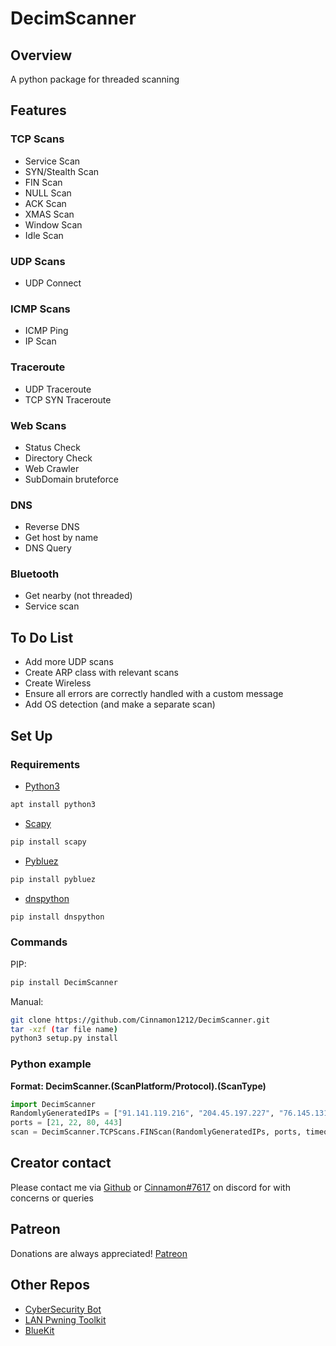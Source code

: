 # DecimScanner     


## Overview  
A python package for threaded scanning

## Features  

### TCP Scans
* Service Scan
* SYN/Stealth Scan  
* FIN Scan  
* NULL Scan  
* ACK Scan  
* XMAS Scan  
* Window Scan  
* Idle Scan  

### UDP Scans  
* UDP Connect

### ICMP Scans
* ICMP Ping
* IP Scan

### Traceroute
* UDP Traceroute
* TCP SYN Traceroute

### Web Scans
* Status Check
* Directory Check
* Web Crawler
* SubDomain bruteforce


### DNS
* Reverse DNS
* Get host by name
* DNS Query


### Bluetooth
* Get nearby (not threaded)
* Service scan


## To Do List   

* Add more UDP scans  
* Create ARP class with relevant scans  
* Create Wireless
* Ensure all errors are correctly handled with a custom message   
* Add OS detection (and make a separate scan)  

## Set Up

### Requirements
* [Python3](https://www.python.org/)   
```sh
apt install python3
```
* [Scapy](https://scapy.readthedocs.io/)  
```sh
pip install scapy
```
* [Pybluez](https://github.com/pybluez/pybluez)  
```sh
pip install pybluez
```
* [dnspython](https://www.dnspython.org/)
```sh
pip install dnspython
```

### Commands
PIP:
```sh
pip install DecimScanner
```
Manual:
```sh
git clone https://github.com/Cinnamon1212/DecimScanner.git
tar -xzf (tar file name)
python3 setup.py install
```

### Python example
**Format: DecimScanner.(ScanPlatform/Protocol).(ScanType)**

```py  
import DecimScanner  
RandomlyGeneratedIPs = ["91.141.119.216", "204.45.197.227", "76.145.131.209", "112.77.12.53" ,"25.98.239.105"]
ports = [21, 22, 80, 443]   
scan = DecimScanner.TCPScans.FINScan(RandomlyGeneratedIPs, ports, timeout=0.5, max_threads=50)  
```

## Creator contact   
Please contact me via [Github](https://github.com/Cinnamon1212/) or [Cinnamon#7617](https://discord.com/users/292382410530750466/) on discord for with concerns or queries

## Patreon  
Donations are always appreciated! [Patreon](https://www.patreon.com/cinnamon1212)


## Other Repos
* [CyberSecurity Bot](https://github.com/Cinnamon1212/CyberSecDiscordBot)
* [LAN Pwning Toolkit](https://github.com/Cinnamon1212/LAN_Pwning_Toolkit)
* [BlueKit](https://github.com/Cinnamon1212/BlueKit)
